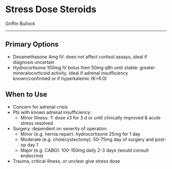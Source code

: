 # Stress Dose Steroids 

Griffin Bullock

---

## Primary Options
-	Dexamethasone 4mg IV: does not affect cortisol assays, ideal if diagnosis uncertain
-	Hydrocortisone 100mg IV bolus then 50mg q8h until stable: greater mineralocorticoid activity. Ideal if adrenal insufficiency known/confirmed or if hyperkalemic (K>6.0)

## When to Use
-	Concern for adrenal crisis
-	Pts with known adrenal insufficiency:
    -	Minor Illness: ↑ dose x3 for 3 d or until clinically improved & acute stress resolved
-	Surgery: dependent on severity of operation
    -	Minor (e.g. hernia repair): hydrocortisone 25mg for 1 day
    -	Moderate (e.g. cholecystectomy): 50-75mg day of surgery and post-op day 1
    -	Major (e.g. CABG): 100-150mg daily 2-3 days (would consult endocrine)
- Trauma, critical illness, or unclear give stress dose

